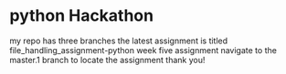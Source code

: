 # python Hackathon
my repo has three branches 
the latest assignment is titled file_handling_assignment-python week five assignment
navigate to the master.1 branch to locate the assignment
thank you!
